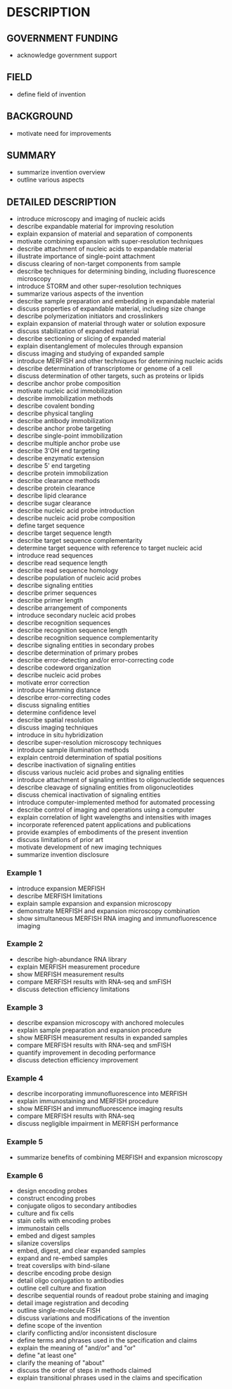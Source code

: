 # DESCRIPTION

## GOVERNMENT FUNDING

- acknowledge government support

## FIELD

- define field of invention

## BACKGROUND

- motivate need for improvements

## SUMMARY

- summarize invention overview
- outline various aspects

## DETAILED DESCRIPTION

- introduce microscopy and imaging of nucleic acids
- describe expandable material for improving resolution
- explain expansion of material and separation of components
- motivate combining expansion with super-resolution techniques
- describe attachment of nucleic acids to expandable material
- illustrate importance of single-point attachment
- discuss clearing of non-target components from sample
- describe techniques for determining binding, including fluorescence microscopy
- introduce STORM and other super-resolution techniques
- summarize various aspects of the invention
- describe sample preparation and embedding in expandable material
- discuss properties of expandable material, including size change
- describe polymerization initiators and crosslinkers
- explain expansion of material through water or solution exposure
- discuss stabilization of expanded material
- describe sectioning or slicing of expanded material
- explain disentanglement of molecules through expansion
- discuss imaging and studying of expanded sample
- introduce MERFISH and other techniques for determining nucleic acids
- describe determination of transcriptome or genome of a cell
- discuss determination of other targets, such as proteins or lipids
- describe anchor probe composition
- motivate nucleic acid immobilization
- describe immobilization methods
- describe covalent bonding
- describe physical tangling
- describe antibody immobilization
- describe anchor probe targeting
- describe single-point immobilization
- describe multiple anchor probe use
- describe 3'OH end targeting
- describe enzymatic extension
- describe 5' end targeting
- describe protein immobilization
- describe clearance methods
- describe protein clearance
- describe lipid clearance
- describe sugar clearance
- describe nucleic acid probe introduction
- describe nucleic acid probe composition
- define target sequence
- describe target sequence length
- describe target sequence complementarity
- determine target sequence with reference to target nucleic acid
- introduce read sequences
- describe read sequence length
- describe read sequence homology
- describe population of nucleic acid probes
- describe signaling entities
- describe primer sequences
- describe primer length
- describe arrangement of components
- introduce secondary nucleic acid probes
- describe recognition sequences
- describe recognition sequence length
- describe recognition sequence complementarity
- describe signaling entities in secondary probes
- describe determination of primary probes
- describe error-detecting and/or error-correcting code
- describe codeword organization
- describe nucleic acid probes
- motivate error correction
- introduce Hamming distance
- describe error-correcting codes
- discuss signaling entities
- determine confidence level
- describe spatial resolution
- discuss imaging techniques
- introduce in situ hybridization
- describe super-resolution microscopy techniques
- introduce sample illumination methods
- explain centroid determination of spatial positions
- describe inactivation of signaling entities
- discuss various nucleic acid probes and signaling entities
- introduce attachment of signaling entities to oligonucleotide sequences
- describe cleavage of signaling entities from oligonucleotides
- discuss chemical inactivation of signaling entities
- introduce computer-implemented method for automated processing
- describe control of imaging and operations using a computer
- explain correlation of light wavelengths and intensities with images
- incorporate referenced patent applications and publications
- provide examples of embodiments of the present invention
- discuss limitations of prior art
- motivate development of new imaging techniques
- summarize invention disclosure

### Example 1

- introduce expansion MERFISH
- describe MERFISH limitations
- explain sample expansion and expansion microscopy
- demonstrate MERFISH and expansion microscopy combination
- show simultaneous MERFISH RNA imaging and immunofluorescence imaging

### Example 2

- describe high-abundance RNA library
- explain MERFISH measurement procedure
- show MERFISH measurement results
- compare MERFISH results with RNA-seq and smFISH
- discuss detection efficiency limitations

### Example 3

- describe expansion microscopy with anchored molecules
- explain sample preparation and expansion procedure
- show MERFISH measurement results in expanded samples
- compare MERFISH results with RNA-seq and smFISH
- quantify improvement in decoding performance
- discuss detection efficiency improvement

### Example 4

- describe incorporating immunofluorescence into MERFISH
- explain immunostaining and MERFISH procedure
- show MERFISH and immunofluorescence imaging results
- compare MERFISH results with RNA-seq
- discuss negligible impairment in MERFISH performance

### Example 5

- summarize benefits of combining MERFISH and expansion microscopy

### Example 6

- design encoding probes
- construct encoding probes
- conjugate oligos to secondary antibodies
- culture and fix cells
- stain cells with encoding probes
- immunostain cells
- embed and digest samples
- silanize coverslips
- embed, digest, and clear expanded samples
- expand and re-embed samples
- treat coverslips with bind-silane
- describe encoding probe design
- detail oligo conjugation to antibodies
- outline cell culture and fixation
- describe sequential rounds of readout probe staining and imaging
- detail image registration and decoding
- outline single-molecule FISH
- discuss variations and modifications of the invention
- define scope of the invention
- clarify conflicting and/or inconsistent disclosure
- define terms and phrases used in the specification and claims
- explain the meaning of "and/or" and "or"
- define "at least one"
- clarify the meaning of "about"
- discuss the order of steps in methods claimed
- explain transitional phrases used in the claims and specification

